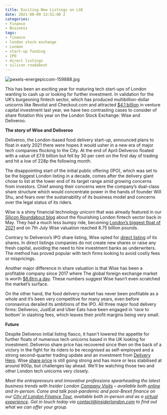 ```yaml
---
title: Exciting New Listings on LSE
date: 2021-08-09 13:51:00 Z
categories:
- Finance
- Business
tags:
- finance
- london stock exchange
- London
- start-up funding
- IPO
- direct listings
- silicon roudabout
---
```


![pexels-energepiccom-159888.jpg](/uploads/pexels-energepiccom-159888.jpg)


This has been an exciting year for maturing tech start-ups of London wanting to cash up or looking for further investment. In validation for the UK’s burgeoning fintech sector, which has produced multibillion-dollar unicorns like Revolut and Checkout.com and attracted [$4.1 billion](https://www.innovatefinance.com/news/the-uk-retains-its-crown-as-europes-capital-for-fintech-investment/) in venture capital investment last year, we have two contrasting cases to consider of share flotation this year on the London Stock Exchange: Wise and Deliveroo. 


**The story of Wise and Deliveroo**

Deliveroo, the London-based food delivery start-up, announced plans to float in early 2021 there were hopes it would usher in a new era of major tech companies flocking to the City. At the end of April Deliveroo floated with a value of £7.6 billion but fell by 30 per cent on the first day of trading and hit a low of 228p the following month.

The disappointing start of the initial public offering (IPO), which was set to be the biggest London listing in a decade, comes after the delivery giant chose to list at the lower end of its target range amid growing concerns from investors. Chief among their concerns were the company’s dual-class share structure which would concentrate power in the hands of founder Will Shu, and fears over the sustainability of its business model and concerns over the legal status of its riders. 

Wise is a shiny financial technology unicorn that was already featured in our [Silicon Roundabout blog](https://www.insiderlondon.com/blog/global-tech-hubs-silicon-roundabout/) about the flourishing London fintech sector back in May. They had a much less bumpy ride, becoming [London’s biggest float of 2021](https://www.reuters.com/business/wise-shares-indicated-open-10-bln-valuation-auction-2021-07-07/) and on 7th July Wise valuation reached 8.75 billion pounds. 

Contrary to Deliveroo’s IPO share listing, Wise opted for [direct listing](https://www.investopedia.com/investing/difference-between-ipo-and-direct-listing/) of its shares. In direct listings companies do not create new shares or raise any fresh capital, avoiding the need to hire investment banks as underwriters.
The method has proved popular with tech firms looking to avoid costly fees or mispricings. 

Another major difference in share valuation is that Wise has been a profitable company since 2017 where The global foreign exchange market is worth [$6.6trn a day](https://www.compareforexbrokers.com/forex-trading/statistics/). These numbers suggest Wise hasn’t even scratched the market’s surface.
 
On the other hand, the food delivery market has never been profitable as a whole and it’s been very competitive for many years, even before coronavirus derailed its ambitions of the IPO. All three major food delivery firms: Deliveroo, JustEat and Uber Eats have been engaged in ‘race to bottom’ in slashing fees, which leaves their profit margins being very small. 

**Future**

Despite Deliveroo initial listing fiasco, it hasn't lowered the appetite for further floats of numerous tech unicorns based in the UK looking for investment. Deliveroo share price has recovered since then on the back of a victory in the fight for its riders to be recognised as self-employed and a strong second-quarter trading update and an investment from [Delivery Hero](https://www.thetimes.co.uk/article/german-rival-takes-a-bite-of-deliveroo-3lk3vmvpm).
Wise [share price](https://www.londonstockexchange.com/stock/WISE/wise-plc/company-page) is still going strong and has more or less stabilised at around 900p, but challenges lay ahead. We’ll be watching those two and other London tech unicorns very closely.

*Meet the entrepreneurs and innovative professions spearheading the latest business trends with Insider London [Company Visits](https://www.insiderlondon.com/london/company-visits/) – available both [online](https://www.insiderlondon.com/online-education/online-company-visits/) and in-person. Come and talk post-pandemic and post-Brexit finance on our [City of London Finance Tour](https://www.insiderlondon.com/london/educational-tours/london-finance-walking-tour/#city-finance-tour), available both in-person and as a [virtual experience](https://www.insiderlondon.com/online-education/virtual-tours/#virtual-city-of-london-finance-tour). Get in touch today via [contact@insiderlondon.com](mailto:contact@insiderlondon.com) to find out what we can offer your group.*

